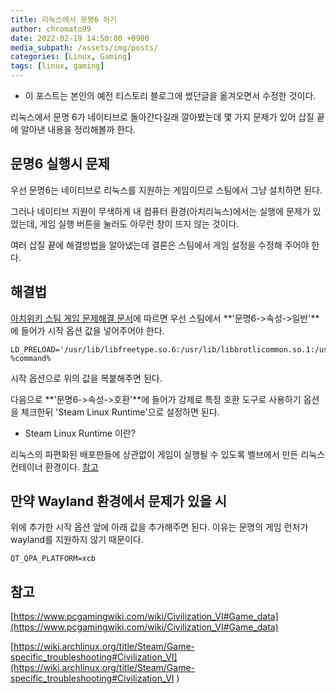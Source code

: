 ```yaml
---
title: 리눅스에서 문명6 하기
author: chromato99
date: 2022-02-19 14:50:00 +0900
media_subpath: /assets/img/posts/
categories: [Linux, Gaming]
tags: [linux, gaming]
---
```


* 이 포스트는 본인의 예전 티스토리 블로그에 썼던글을 옮겨오면서 수정한 것이다.

리눅스에서 문명 6가 네이티브로 돌아간다길래 깔아봤는데 몇 가지 문제가 있어 삽질 끝에 알아낸 내용을 정리해볼까 한다.

## 문명6 실행시 문제

우선 문명6는 네이티브로 리눅스를 지원하는 게임이므로 스팀에서 그냥 설치하면 된다.

그러나 네이티브 지원이 무색하게 내 컴퓨터 환경(아치리눅스)에서는 실행에 문제가 있었는데, 게임 실행 버튼을 눌러도 아무런 창이 뜨지 않는 것이다.

여러 삽질 끝에 해결방법을 알아냈는데 결론은 스팀에서 게임 설정을 수정해 주어야 한다.

## 해결법

[아치위키 스팀 게임 문제해결 문서](https://wiki.archlinux.org/title/Steam/Game-specific_troubleshooting#Civilization_VI)에 따르면 우선 스팀에서 **'문명6->속성->일반'**에 들어가 시작 옵션 값을 넣어주어야 한다.

```
LD_PRELOAD='/usr/lib/libfreetype.so.6:/usr/lib/libbrotlicommon.so.1:/usr/lib/libbrotlidec.so.1' %command%
```

시작 옵션으로 위의 값을 복붙해주면 된다.

다음으로 **'문명6->속성->호환'**에 들어가 강제로 특정 호환 도구로 사용하기 옵션을 체크한뒤 'Steam Linux Runtime'으로 설정하면 된다.

* Steam Linux Runtime 이란?

리눅스의 파편화된 배포판들에 상관없이 게임이 실행될 수 있도록 벨브에서 만든 리눅스 컨테이너 환경이다. [참고](https://steamcommunity.com/app/221410/discussions/8/2942496178851068283/)

## 만약 Wayland 환경에서 문제가 있을 시

위에 추가한 시작 옵션 앞에 아래 값을 추가해주면 된다. 이유는 문명의 게임 런처가 wayland를 지원하지 않기 때문이다.

```
QT_QPA_PLATFORM=xcb
```

## 참고

[https://www.pcgamingwiki.com/wiki/Civilization_VI#Game_data](https://www.pcgamingwiki.com/wiki/Civilization_VI#Game_data)

[https://wiki.archlinux.org/title/Steam/Game-specific_troubleshooting#Civilization_VI](https://wiki.archlinux.org/title/Steam/Game-specific_troubleshooting#Civilization_VI )
